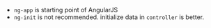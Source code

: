 - `ng-app` is starting point of AngularJS
- `ng-init` is not recommended. initialize data in `controller` is better.

